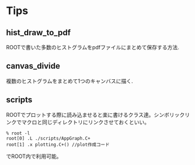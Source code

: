 # Tips
## hist_draw_to_pdf
  ROOTで書いた多数のヒストグラムをpdfファイルにまとめて保存する方法.
  
## canvas_divide
  複数のヒストグラムをまとめて1つのキャンバスに描く.

## scripts
  ROOTでプロットする際に読み込ませると楽に書けるクラス達。シンボリックリンクでマクロと同じディレクトリにリンクさせておくといい。
  ```
  % root -l
  root[0] .L ./scripts/AppGraph.C+
  root[1] .x plotting.C+() //plot作成コード
  ```
  でROOT内で利用可能。
  
